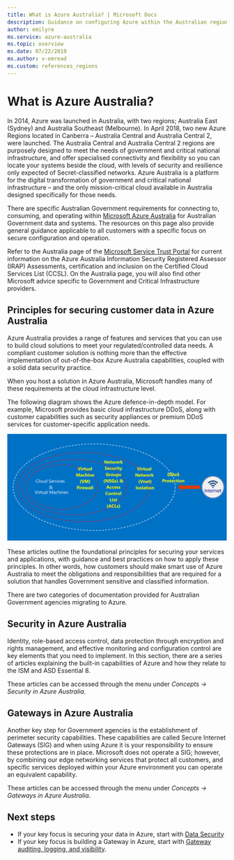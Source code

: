 ```yaml
---
title: What is Azure Australia? | Microsoft Docs
description: Guidance on configuring Azure within the Australian regions to meet the specific requirements of Australian Government policy, regulations, and legislation.
author: emilyre
ms.service: azure-australia
ms.topic: overview
ms.date: 07/22/2019
ms.author: v-emread
ms.custom: references_regions
---
```


# What is Azure Australia?

In 2014, Azure was launched in Australia, with two regions; Australia East (Sydney) and Australia Southeast (Melbourne). In April 2018, two new Azure Regions located in Canberra – Australia Central and Australia Central 2, were launched. The Australia Central and Australia Central 2 regions are purposely designed to meet the needs of government and critical national infrastructure, and offer specialised connectivity and flexibility so you can locate your systems beside the cloud, with levels of security and resilience only expected of Secret-classified networks. Azure Australia is a platform for the digital transformation of government and critical national infrastructure – and the only mission-critical cloud available in Australia designed specifically for those needs.

There are specific Australian Government requirements for connecting to, consuming, and operating within [Microsoft Azure Australia](https://azure.microsoft.com/global-infrastructure/australia/) for Australian Government data and systems. The resources on this page also provide general guidance applicable to all customers with a specific focus on secure configuration and operation.

Refer to the Australia page of the [Microsoft Service Trust Portal](https://aka.ms/au-irap) for current information on the Azure Australia Information Security Registered Assessor (IRAP) Assessments, certification and inclusion on the Certified Cloud Services List (CCSL). On the Australia page, you will also find other Microsoft advice specific to Government and Critical Infrastructure providers.

## Principles for securing customer data in Azure Australia

Azure Australia provides a range of features and services that you can use to build cloud solutions to meet your regulated/controlled data needs. A compliant customer solution is nothing more than the effective implementation of out-of-the-box Azure Australia capabilities, coupled with a solid data security practice.

When you host a solution in Azure Australia, Microsoft handles many of these requirements at the cloud infrastructure level.

The following diagram shows the Azure defence-in-depth model. For example, Microsoft provides basic cloud infrastructure DDoS, along with customer capabilities such as security appliances or premium DDoS services for customer-specific application needs.

![alt text](media/defenceindepth.png)

These articles outline the foundational principles for securing your services and applications, with guidance and best practices on how to apply these principles. In other words, how customers should make smart use of Azure Australia to meet the obligations and responsibilities that are required for a solution that handles Government sensitive and classified information.

There are two categories of documentation provided for Australian Government agencies migrating to Azure.

## Security in Azure Australia

Identity, role-based access control, data protection through encryption and rights management, and effective monitoring and configuration control are key elements that you need to implement. In this section, there are a series of articles explaining the built-in capabilities of Azure and how they relate to the ISM and ASD Essential 8.

These articles can be accessed through the menu under *Concepts -> Security in Azure Australia*.

## Gateways in Azure Australia

Another key step for Government agencies is the establishment of perimeter security capabilities. These capabilities are called Secure Internet Gateways (SIG) and when using Azure it is your responsibility to ensure these protections are in place. Microsoft does not operate a SIG; however, by combining our edge networking services that protect all customers, and specific services deployed within your Azure environment you can operate an equivalent capability.

These articles can be accessed through the menu under *Concepts -> Gateways in Azure Australia*.

## Next steps

* If your key focus is securing your data in Azure, start with [Data Security](secure-your-data.md)
* If your key focus is building a Gateway in Azure, start with [Gateway auditing, logging, and visibility](gateway-log-audit-visibility.md).
